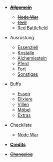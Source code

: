 - [~~**Allgemein**~~](general.md)
	- [~~Node War~~](general/node_war.md)
	- [~~GvG~~](general/gvg.md)
	- [~~Red Battlefield~~](general/red_battlefield.md)
	
- Ausrüstung
	- [Essenziell](supplies/essentials.md)
	- [Kristalle](supplies/crystals.md)
	- [Alchemiestein](supplies/alchemystone.md)
	- [Pferd](supplies/horse.md)
	- [Fort](supplies/fort.md)
	- [Sonstiges](supplies/etc.md)
	
- Buffs
	- [Essen](buffs/food.md)
	- [Elixiere](buffs/elixiers.md)
	- [Villen](buffs/villas.md)
	- [Möbel](buffs/interior.md)
	- [Extras](buffs/extras.md)
	
- Checkliste
	- [Node War](checklist/node_war.md)
	
- [**Credits**](credits.md)

- [~~Changelog~~](changelog.md)
